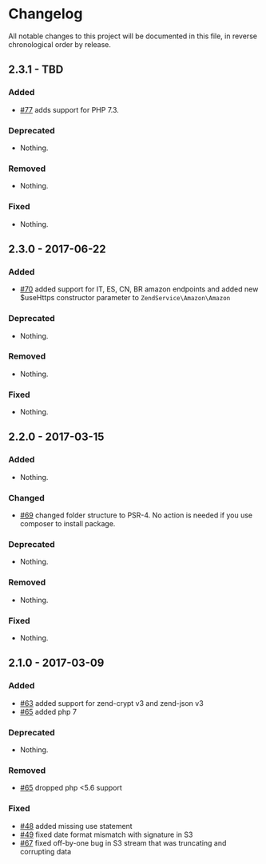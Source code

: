 # Changelog

All notable changes to this project will be documented in this file, in reverse chronological order by release.

## 2.3.1 - TBD

### Added

- [#77](https://github.com/zendframework/ZendService_Amazon/pull/77) adds support for PHP 7.3.

### Deprecated

- Nothing.

### Removed

- Nothing.

### Fixed

- Nothing.

## 2.3.0 - 2017-06-22

### Added

- [#70](https://github.com/zendframework/ZendService_Amazon/pull/70) added
  support for IT, ES, CN, BR amazon endpoints and added new $useHttps constructor
  parameter to `ZendService\Amazon\Amazon`

### Deprecated

- Nothing.

### Removed

- Nothing.

### Fixed

- Nothing.

## 2.2.0 - 2017-03-15

### Added

- Nothing.

### Changed

- [#69](https://github.com/zendframework/ZendService_Amazon/pull/69) changed
  folder structure to PSR-4. No action is needed if you use composer to install
  package.

### Deprecated

- Nothing.

### Removed

- Nothing.

### Fixed

- Nothing.

## 2.1.0 - 2017-03-09

### Added

- [#63](https://github.com/zendframework/ZendService_Amazon/pull/63) added
  support for zend-crypt v3 and zend-json v3
- [#65](https://github.com/zendframework/ZendService_Amazon/pull/65) added php 7

### Deprecated

- Nothing.

### Removed

- [#65](https://github.com/zendframework/ZendService_Amazon/pull/65) dropped
  php <5.6 support

### Fixed

- [#48](https://github.com/zendframework/ZendService_Amazon/pull/48) added
  missing use statement
- [#49](https://github.com/zendframework/ZendService_Amazon/pull/49) fixed date
  format mismatch with signature in S3
- [#67](https://github.com/zendframework/ZendService_Amazon/pull/67) fixed
  off-by-one bug in S3 stream that was truncating and corrupting data

